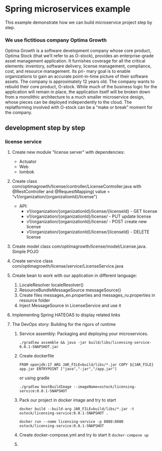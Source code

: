 # Spring microservices example

This example demonstrate how we can build microservice project step by step.

### We use fictitious company **Optima Growth**

Optima Growth is a software development company whose core product, Optima Stock (that we’ll refer to as O-stock),
provides an enterprise-grade asset management application. It furnishes coverage for all the critical elements:
inventory, software delivery, license management, compliance, cost, and resource management. Its pri- mary goal is to
enable organizations to gain an accurate point-in-time picture of their software assets. The company is approximately 12
years old. The company wants to rebuild their core product, O-stock. While much of the business logic for the
application will remain in place, the application itself will be broken down from a monolithic architecture to a much
smaller microservice design, whose pieces can be deployed independently to the cloud. The replatforming involved with
O-stock can be a “make or break” moment for the company.

## development step by step
### license service
1. Create new module "license server" with dependencies:
    - Actuator
    - Web
    - lombok
2. Create class com/optimagrowth/license/controller/LicenseController.java with @RestController and @RequestMapping(
   value = "v1/organization/{organizationId}/license")

   - API:
       - v1/organization/{organizationId}/license/{licenseId} - GET license
       - v1/organization/{organizationId}/license/ - PUT update license 
       - v1/organization/{organizationId}/license/ - POST create new license
       - v1/organization/{organizationId}/license/{licenseId} - DELETE license 
3. Create model class com/optimagrowth/license/model/License.java. Simple POJO
4. Create service class com/optimagrowth/license/service/LicenseService.java
5. Create bean to work with our application in different language:
   1. LocaleResolver localeResolver()
   2. ResourceBundleMessageSource messageSource()
   3. Create files messages_en.properties and messages_ru.properties in resource folder
   4. Inject MessageSource in LicenseService and use it 
6. Implementing Spring HATEOAS to display related links
7. The DevOps story: Building for the rigors of runtime
   1. Service assembly: Packaging and deploying your microservices.
   
      `./gradlew assemble && java -jar build/libs/licensing-service-0.0.1-SNAPSHOT.jar` 
   2. Create dockerfile
   
      `FROM openjdk:17
      ARG JAR_FILE=build/libs/*.jar
      COPY ${JAR_FILE} app.jar
      ENTRYPOINT ["java","-jar","/app.jar"]`
      
      or using gradle

      `./gradlew bootBuildImage --imageName=ostock/licensing-service:0.0.1-SNAPSHOT`
   3. Pack our project in docker image and try to start
   
      `docker build --build-arg JAR_FILE=build/libs/*.jar -t ostock/licensing-service:0.0.1-SNAPSHOT .`
      
      `docker run --name licensing-service -p 8080:8080 ostock/licensing-service:0.0.1-SNAPSHOT`
   
   4. Create docker-compose.yml and try to start it `docker-compose up`
   5. 